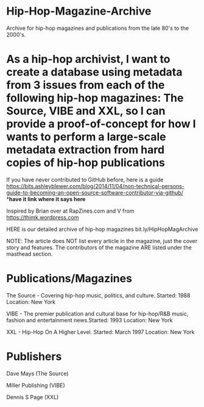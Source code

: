 # Hip-Hop-Magazine-Archive
Archive for hip-hop magazines and publications from the late 80's to the 2000's.

# As a hip-hop archivist, I want to create a database using metadata from 3 issues from each of the following hip-hop magazines: The Source, VIBE and XXL, so I can provide a proof-of-concept for how I wants to perform a large-scale metadata extraction from hard copies of hip-hop publications

If you have never contributed to GitHub before, here is a guide https://bits.ashleyblewer.com/blog/2014/11/04/non-technical-persons-guide-to-becoming-an-open-source-software-contributor-via-github/ ***have it link where it says here** 


Inspired by Brian over at RapZines.com and V from https://thimk.wordpress.com

HERE is our detailed archive of hip-hop magazines 
bit.ly/HipHopMagArchive

NOTE: The article does NOT list every article in the magazine, just the cover story and features. The contributors of the magazine ARE listed under the masthead section.



# Publications/Magazines 

The Source - Covering hip-hop music, politics, and culture. Started: 1988 Location: New York 

VIBE  - The premier publication and cultural base for hip-hop/R&B music, fashion and entertainment news.Started: 1993 Location: New York

XXL -  Hip-Hop On A Higher Level. Started: March 1997 Location: New York

# Publishers

Dave Mays (The Source)

Miller Publishing (VIBE)

Dennis S Page (XXL) 



